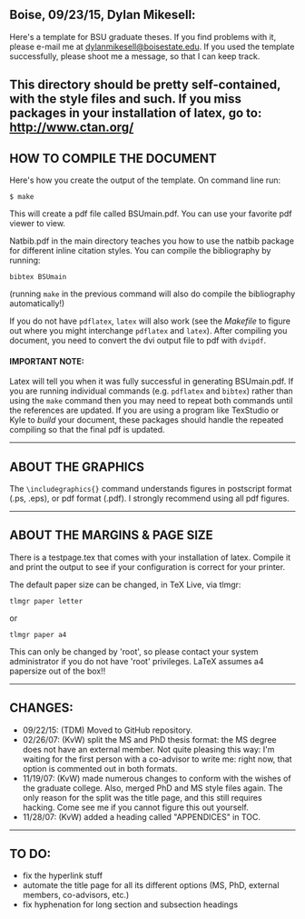 Boise, 09/23/15, Dylan Mikesell:
------------------------------------------------------------------------
Here's a template for BSU graduate theses. If you find
problems with it, please e-mail me at dylanmikesell@boisestate.edu. If
you used the template successfully, please shoot me a message, so that
I can keep track.

This directory should be pretty self-contained, with the style files
and such. If you miss packages in your installation of latex, go to:
http://www.ctan.org/
------------------------------------------------------------------------

## HOW TO COMPILE THE DOCUMENT

Here's how you create the output of the template. On command line run:

`$ make`

This will create a pdf file called BSUmain.pdf. You can use your favorite pdf viewer to view.

Natbib.pdf in the main directory teaches you how to use the natbib package for different inline citation styles. You can compile the bibliography by running:

`bibtex BSUmain`

(running `make` in the previous command will also do compile the bibliography automatically!)

If you do not have `pdflatex`, `latex` will also work (see the _Makefile_ to figure out where you might interchange `pdflatex` and `latex`). After compiling you document, you need to convert the dvi output file to pdf with `dvipdf`.

#### IMPORTANT NOTE: 

Latex will tell you when it was fully successful in generating BSUmain.pdf. If you are running individual commands (e.g. `pdflatex` and `bibtex`) rather than using the `make` command then you may need to repeat both commands until the references are updated. If you are using a program like TexStudio or Kyle to _build_ your document, these packages should handle the repeated compiling so that the final pdf is updated.


------------------------------------------------------------------------

## ABOUT THE GRAPHICS

The `\includegraphics{}` command understands figures in postscript format (.ps, .eps), or pdf format (.pdf). I strongly recommend using all pdf figures.

------------------------------------------------------------------------

## ABOUT THE MARGINS & PAGE SIZE

There is a testpage.tex that comes with your installation of
latex. Compile it and print the output to see if your configuration is
correct for your printer.

The default paper size can be changed, in TeX Live, via tlmgr:

`tlmgr paper letter`

or

`tlmgr paper a4`

This can only be changed by 'root', so please contact your system administrator if you do not have 'root' privileges. LaTeX assumes a4 papersize out of the box!!

------------------------------------------------------------------------

## CHANGES:

- 09/22/15: (TDM) Moved to GitHub repository.
- 02/26/07: (KvW) split the MS and PhD thesis format: the MS degree does not
have an external member. Not quite pleasing this way: I'm waiting for
the first person with a co-advisor to write me: right now, that option
is commented out in both formats.
- 11/19/07: (KvW) made numerous changes to conform with the wishes of the 
graduate college. Also, merged PhD and MS style files again. The only 
reason for the split was the title page, and this still requires hacking.
Come see me if you cannot figure this out yourself.
- 11/28/07: (KvW) added a heading called "APPENDICES" in TOC. 

------------------------------------------------------------------------

## TO DO:

- fix the hyperlink stuff
- automate the title page for all its different options (MS, PhD, external 
members, co-advisors, etc.)
- fix hyphenation for long section and subsection headings